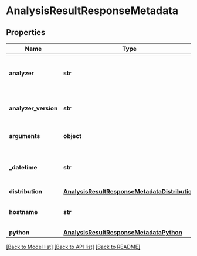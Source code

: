 # AnalysisResultResponseMetadata

## Properties
Name | Type | Description | Notes
------------ | ------------- | ------------- | -------------
**analyzer** | **str** | Analyzer name which handled analysis. |
**analyzer_version** | **str** | Version of analyzer handling analysis. |
**arguments** | **object** | Arguments passed to analyzer. |
**_datetime** | **str** | Date and time of analysis end in ISO format. |
**distribution** | [**AnalysisResultResponseMetadataDistribution**](AnalysisResultResponseMetadataDistribution.md) |  |
**hostname** | **str** | Pod name where the analysis was done. |
**python** | [**AnalysisResultResponseMetadataPython**](AnalysisResultResponseMetadataPython.md) |  |

[[Back to Model list]](../README.md#documentation-for-models) [[Back to API list]](../README.md#documentation-for-api-endpoints) [[Back to README]](../README.md)

